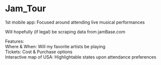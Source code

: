 # Jam_Tour
1st mobile app: Focused around attending live musical performances  
  
Will hopefully (if legal) be scraping data from jamBase.com  

Features:  
Where & When: Will my favorite artists be playing  
Tickets: Cost & Purchase options   
Interactive map of USA:  Highlightable states upon attendance preferences  

